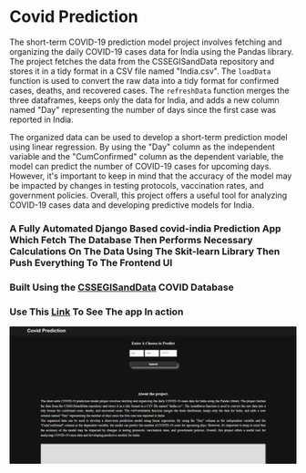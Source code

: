 # Covid Prediction

<p>The short-term COVID-19 prediction model project involves fetching and organizing the daily COVID-19 cases data
    for India using the Pandas library. The project fetches the data from the CSSEGISandData repository and stores it
    in a tidy format in a CSV file named "India.csv". The <code>loadData</code> function is used to convert the raw
    data into a tidy format for confirmed cases, deaths, and recovered cases. The <code>refreshData</code> function
    merges the three dataframes, keeps only the data for India, and adds a new column named "Day" representing the
    number of days since the first case was reported in India.</p>
  <p>The organized data can be used to develop a short-term prediction model using linear regression. By using the
    "Day" column as the independent variable and the "CumConfirmed" column as the dependent variable, the model can
    predict the number of COVID-19 cases for upcoming days. However, it's important to keep in mind that the
    accuracy of the model may be impacted by changes in testing protocols, vaccination rates, and government
    policies. Overall, this project offers a useful tool for analyzing COVID-19 cases data and developing predictive
    models for India.</p>

### A Fully Automated Django Based covid-india Prediction App Which Fetch The Database Then Performs Necessary Calculations On The Data Using The Skit-learn Library Then Push Everything To The Frontend UI
### Built Using the [CSSEGISandData](https://github.com/CSSEGISandData/COVID-19) COVID Database
### Use This [Link](https://shushantrishav.pythonanywhere.com/covid) To See The app In action
![screenshot](https://github.com/Rishu20/covid_prediction/blob/master/Covid_Prediction_app/media/Screenshot%202023-05-19%20110922.png)
